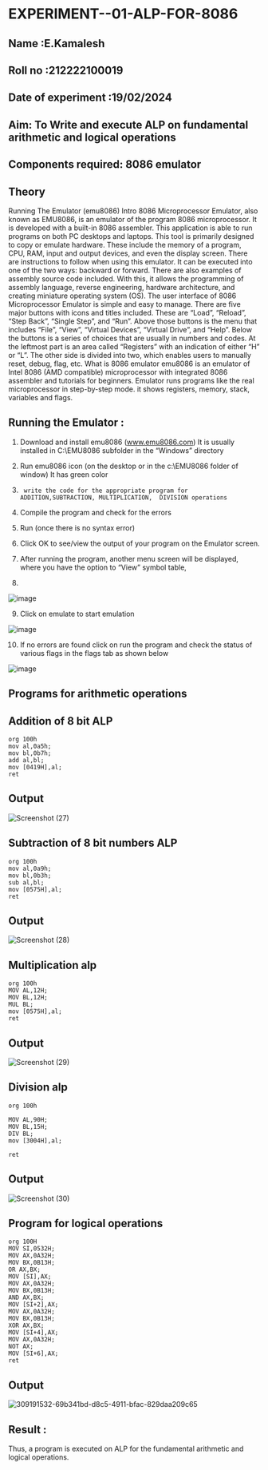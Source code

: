 # EXPERIMENT--01-ALP-FOR-8086

## Name :E.Kamalesh

## Roll no :212222100019

## Date of experiment :19/02/2024





## Aim: To Write and execute ALP on fundamental arithmetic and logical operations
## Components required: 8086  emulator 
## Theory 
Running The Emulator (emu8086) Intro 8086 Microprocessor Emulator, also known as EMU8086, is an emulator of the program 8086 microprocessor. It is developed with a built-in 8086 assembler. This application is able to run programs on both PC desktops and laptops. This tool is primarily designed to copy or emulate hardware. These include the memory of a program, CPU, RAM, input and output devices, and even the display screen. There are instructions to follow when using this emulator. It can be executed into one of the two ways: backward or forward. There are also examples of assembly source code included. With this, it allows the programming of assembly language, reverse engineering, hardware architecture, and creating miniature operating system (OS). The user interface of 8086 Microprocessor Emulator is simple and easy to manage. There are five major buttons with icons and titles included. These are “Load”, “Reload”, “Step Back”, “Single Step”, and “Run”. Above those buttons is the menu that includes “File”, “View”, “Virtual Devices”, “Virtual Drive”, and “Help”. Below the buttons is a series of choices that are usually in numbers and codes. At the leftmost part is an area called “Registers” with an indication of either “H” or “L”. The other side is divided into two, which enables users to manually reset, debug, flag, etc. What is 8086 emulator emu8086 is an emulator of Intel 8086 (AMD compatible) microprocessor with integrated 8086 assembler and tutorials for beginners. Emulator runs programs like the real microprocessor in step-by-step mode. it shows registers, memory, stack, variables and flags.


 ## Running the Emulator :
1.	Download and install emu8086 (www.emu8086.com) It is usually installed in C:\EMU8086 subfolder in the “Windows” directory
2.	  Run  emu8086 icon (on the desktop or in the c:\EMU8086 folder of window) It has green color 
 
 
3.		write the code for the appropriate program for ADDITION,SUBTRACTION, MULTIPLICATION,  DIVISION operations 

4.	 Compile the program and check for the errors 
5.	Run (once there is no syntax error) 

6.	Click OK to see/view the output of your program on the Emulator screen. 


7.	After running the program, another menu screen will be displayed, where you have the option to “View” symbol table,
8.	 


![image](https://user-images.githubusercontent.com/36288975/189273263-d65baae9-4b8f-4723-afb3-c0ffa4052b04.png)











9.	Click on emulate to start emulation 








![image](https://user-images.githubusercontent.com/36288975/189273273-9bb36ec1-e2e8-4892-8d35-37707332bfdc.png)








10.	If no errors are found click on run the program and check the status of various flags in the flags tab as shown below 






![image](https://user-images.githubusercontent.com/36288975/189273277-113a2a33-4a40-4ff8-95a5-ecd3a1f504fe.png)







## Programs for arithmetic  operations

## Addition  of 8 bit ALP 
```
org 100h
mov al,0a5h;
mov bl,0b7h;
add al,bl;
mov [0419H],al;
ret
```

## Output  

 ![Screenshot (27)](https://github.com/kamalesh2509/EXPERIMENT--01-ALP-FOR-8086/assets/120444689/72a75904-30db-4342-9aae-6460b5f48731)

## Subtraction   of 8 bit numbers  ALP 
 ```
org 100h
mov al,0a9h;
mov bl,0b3h;
sub al,bl;
mov [0575H],al;
ret
```

## Output  

![Screenshot (28)](https://github.com/kamalesh2509/EXPERIMENT--01-ALP-FOR-8086/assets/120444689/90f23061-9331-4a0b-8b86-a4754df82154)

## Multiplication alp 
```
org 100h
MOV AL,12H;
MOV BL,12H;
MUL BL;
mov [0575H],al;
ret
```
 ## Output  

![Screenshot (29)](https://github.com/kamalesh2509/EXPERIMENT--01-ALP-FOR-8086/assets/120444689/c334c0c3-8d4c-4e1e-8f25-8721498caa1b)


## Division alp 
```
org 100h

MOV AL,90H;
MOV BL,15H;
DIV BL;
mov [3004H],al;

ret
```

## Output  

![Screenshot (30)](https://github.com/kamalesh2509/EXPERIMENT--01-ALP-FOR-8086/assets/120444689/fb2ac2a2-c04d-4a3c-957d-c6c8d0ef26f2)
## Program for logical operations
```
org 100H
MOV SI,0532H;
MOV AX,0A32H;
MOV BX,0B13H;
OR AX,BX;
MOV [SI],AX;
MOV AX,0A32H;
MOV BX,0B13H;
AND AX,BX;
MOV [SI+2],AX;
MOV AX,0A32H;
MOV BX,0B13H;
XOR AX,BX;
MOV [SI+4],AX;
MOV AX,0A32H;
NOT AX;
MOV [SI+6],AX;
ret
```
## Output

![309191532-69b341bd-d8c5-4911-bfac-829daa209c65](https://github.com/kamalesh2509/EXPERIMENT--01-ALP-FOR-8086/assets/120444689/a474b302-0333-4ca4-ba89-63de4e7ad195)

## Result :
 
Thus, a program is executed on ALP for the fundamental arithmetic and logical operations.








